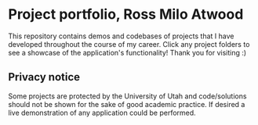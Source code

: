 # Project portfolio, Ross Milo Atwood
This repository contains demos and codebases of projects that I have developed throughout the course of my career. Click any project folders to see a showcase of the application's functionality! Thank you for visiting :)

## Privacy notice
Some projects are protected by the University of Utah and code/solutions should not be shown for the sake of good academic practice. If desired a live demonstration of any application could be performed. 
